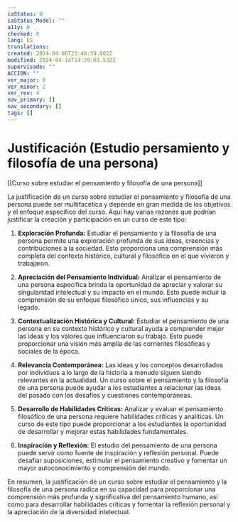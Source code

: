 ```yaml
---
iaStatus: 0
iaStatus_Model: ""
a11y: 0
checked: 0
lang: ES
translations: 
created: 2024-04-06T23:48:59.802Z
modified: 2024-04-14T14:29:03.532Z
supervisado: ""
ACCION: ""
ver_major: 0
ver_minor: 2
ver_rev: 4
nav_primary: []
nav_secondary: []
tags: []
---
```

# Justificación (Estudio persamiento y filosofía de una persona)

[[Curso sobre estudiar el pensamiento y filosofía de una persona]]

La justificación de un curso sobre estudiar el pensamiento y filosofía de una persona puede ser multifacética y depende en gran medida de los objetivos y el enfoque específico del curso. Aquí hay varias razones que podrían justificar la creación y participación en un curso de este tipo:

1. **Exploración Profunda:** Estudiar el pensamiento y la filosofía de una persona permite una exploración profunda de sus ideas, creencias y contribuciones a la sociedad. Esto proporciona una comprensión más completa del contexto histórico, cultural y filosófico en el que vivieron y trabajaron.

2. **Apreciación del Pensamiento Individual:** Analizar el pensamiento de una persona específica brinda la oportunidad de apreciar y valorar su singularidad intelectual y su impacto en el mundo. Esto puede incluir la comprensión de su enfoque filosófico único, sus influencias y su legado.

3. **Contextualización Histórica y Cultural:** Estudiar el pensamiento de una persona en su contexto histórico y cultural ayuda a comprender mejor las ideas y los valores que influenciaron su trabajo. Esto puede proporcionar una visión más amplia de las corrientes filosóficas y sociales de la época.

4. **Relevancia Contemporánea:** Las ideas y los conceptos desarrollados por individuos a lo largo de la historia a menudo siguen siendo relevantes en la actualidad. Un curso sobre el pensamiento y la filosofía de una persona puede ayudar a los estudiantes a relacionar las ideas del pasado con los desafíos y cuestiones contemporáneas.

5. **Desarrollo de Habilidades Críticas:** Analizar y evaluar el pensamiento filosófico de una persona requiere habilidades críticas y analíticas. Un curso de este tipo puede proporcionar a los estudiantes la oportunidad de desarrollar y mejorar estas habilidades fundamentales.

6. **Inspiración y Reflexión:** El estudio del pensamiento de una persona puede servir como fuente de inspiración y reflexión personal. Puede desafiar suposiciones, estimular el pensamiento creativo y fomentar un mayor autoconocimiento y comprensión del mundo.

En resumen, la justificación de un curso sobre estudiar el pensamiento y la filosofía de una persona radica en su capacidad para proporcionar una comprensión más profunda y significativa del pensamiento humano, así como para desarrollar habilidades críticas y fomentar la reflexión personal y la apreciación de la diversidad intelectual.